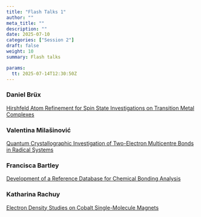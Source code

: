 ```yaml
---
title: "Flash Talks 1"
author: ""
meta_title: ""
description: ""
date: 2025-07-10
categories: ["Session 2"]
draft: false
weight: 10
summary: Flash talks

params:
  tt: 2025-07-14T12:30:50Z
---
```

<p>

### Daniel Brüx
[Hirshfeld Atom Refinement for Spin State Investigations on Transition Metal Complexes](../brüx)

### Valentina Milašinović
[Quantum Crystallographic Investigation of Two-Electron Multicentre Bonds in Radical Systems](../milašinović)

### Francisca Bartley
[Development of a Reference Database for Chemical Bonding Analysis](../bartley)

### Katharina Rachuy
[Electron Density Studies on Cobalt Single-Molecule Magnets](../rachuy)